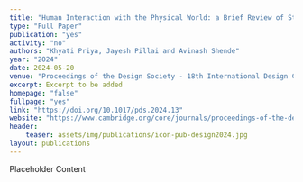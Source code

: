 ```yaml
---
title: "Human Interaction with the Physical World: a Brief Review of Studies on Affordances"
type: "Full Paper"
publication: "yes"
activity: "no"
authors: "Khyati Priya, Jayesh Pillai and Avinash Shende"
year: "2024"
date: 2024-05-20
venue: "Proceedings of the Design Society - 18th International Design Conference (DESIGN 2024), Cavtat, Dubrovnik, Croatia"
excerpt: Excerpt to be added
homepage: "false"
fullpage: "yes"
link: "https://doi.org/10.1017/pds.2024.13"
website: "https://www.cambridge.org/core/journals/proceedings-of-the-design-society/article/human-interaction-with-the-physical-world-a-brief-review-of-studies-on-affordances/77211DA1205F288D6A8C1E42F9445606"
header:
    teaser: assets/img/publications/icon-pub-design2024.jpg
layout: publications    
---
```


Placeholder Content